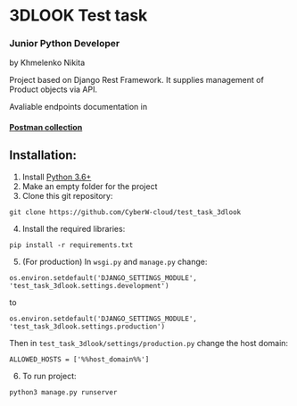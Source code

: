 # 3DLOOK Test task 
### Junior Python Developer
by Khmelenko Nikita

Project based on Django Rest Framework. It supplies management of Product objects via API.

Avaliable endpoints documentation in 
#### [Postman collection](https://documenter.getpostman.com/view/13254397/TVmHFg19)

## Installation:
1. Install [Python 3.6+](https://www.python.org/downloads/)
2. Make an empty folder for the project
3. Clone this git repository:
```
git clone https://github.com/CyberW-cloud/test_task_3dlook
```
4. Install the required libraries:
```
pip install -r requirements.txt
```
5. (For production) In ```wsgi.py``` and ```manage.py``` change:
```
os.environ.setdefault('DJANGO_SETTINGS_MODULE', 'test_task_3dlook.settings.development')
```
to
```
os.environ.setdefault('DJANGO_SETTINGS_MODULE', 'test_task_3dlook.settings.production')
```
Then in ```test_task_3dlook/settings/production.py``` change the host domain:
```
ALLOWED_HOSTS = ['%%host_domain%%']
```
6. To run project:
```
python3 manage.py runserver
```
